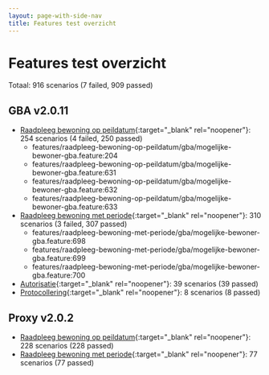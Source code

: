 ```yaml
---
layout: page-with-side-nav
title: Features test overzicht
---
```

# Features test overzicht

Totaal: 916 scenarios (7 failed, 909 passed)

## GBA v2.0.11

- [Raadpleeg bewoning op peildatum](./test-report-raadpleeg-bewoning-op-peildatum-gba.html){:target="_blank" rel="noopener"}: 254 scenarios (4 failed, 250 passed)
    - features/raadpleeg-bewoning-op-peildatum/gba/mogelijke-bewoner-gba.feature:204
    - features/raadpleeg-bewoning-op-peildatum/gba/mogelijke-bewoner-gba.feature:631
    - features/raadpleeg-bewoning-op-peildatum/gba/mogelijke-bewoner-gba.feature:632
    - features/raadpleeg-bewoning-op-peildatum/gba/mogelijke-bewoner-gba.feature:633
- [Raadpleeg bewoning met periode](./test-report-raadpleeg-bewoning-met-periode-gba.html){:target="_blank" rel="noopener"}: 310 scenarios (3 failed, 307 passed)
    - features/raadpleeg-bewoning-met-periode/gba/mogelijke-bewoner-gba.feature:698
    - features/raadpleeg-bewoning-met-periode/gba/mogelijke-bewoner-gba.feature:699
    - features/raadpleeg-bewoning-met-periode/gba/mogelijke-bewoner-gba.feature:700
- [Autorisatie](./test-report-autorisatie-gba.html){:target="_blank" rel="noopener"}: 39 scenarios (39 passed)
- [Protocollering](./test-report-protocollering-gba.html){:target="_blank" rel="noopener"}: 8 scenarios (8 passed)


## Proxy v2.0.2

- [Raadpleeg bewoning op peildatum](./test-report-raadpleeg-bewoning-op-peildatum.html){:target="_blank" rel="noopener"}: 228 scenarios (228 passed)
- [Raadpleeg bewoning met periode](./test-report-raadpleeg-bewoning-met-periode.html){:target="_blank" rel="noopener"}: 77 scenarios (77 passed)
